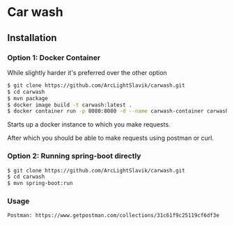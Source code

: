 # Car wash

## Installation

### Option 1: Docker Container

While slightly harder it's preferred over the other option

```bash
$ git clone https://github.com/ArcLightSlavik/carwash.git
$ cd carwash
$ mvn package
$ docker image build -t carwash:latest .
$ docker container run -p 8080:8080 -d --name carwash-container carwash
```

Starts up a docker instance to which you make requests.

After which you should be able to make requests using postman or curl.

### Option 2: Running spring-boot directly

```bash
$ git clone https://github.com/ArcLightSlavik/carwash.git
$ cd carwash
$ mvn spring-boot:run
```

### Usage
```
Postman: https://www.getpostman.com/collections/31c61f9c25119cf6df3e
```
